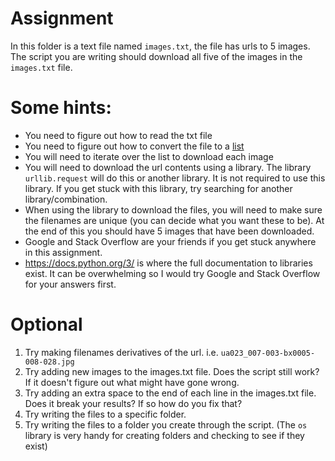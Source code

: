 # Assignment

In this folder is a text file named `images.txt`, the file has urls to 5 images. 
The script you are writing should download all five of the images in the `images.txt` file.

# Some hints:
- You need to figure out how to read the txt file
- You need to figure out how to convert the file to a [list](https://www.w3schools.com/python/python_lists.asp)
- You will need to iterate over the list to download each image
- You will need to download the url contents using a library. The library `urllib.request` will do this or another library. It is not required to use this library. If you get stuck with this library, try searching for another library/combination. 
- When using the library to download the files, you will need to make sure the filenames are unique (you can decide what you want these to be). At the end of this you should have 5 images that have been downloaded.
- Google and Stack Overflow are your friends if you get stuck anywhere in this assignment.  
- https://docs.python.org/3/ is where the full documentation to libraries exist. It can be overwhelming so I would try Google and Stack Overflow for your answers first.


# Optional
1. Try making filenames derivatives of the url. i.e. `ua023_007-003-bx0005-008-028.jpg`
2. Try adding new images to the images.txt file. Does the script still work? If it doesn't figure out what might have gone wrong.
3. Try adding an extra space to the end of each line in the images.txt file. Does it break your results? If so how do you fix that?
4. Try writing the files to a specific folder. 
5. Try writing the files to a folder you create through the script. (The `os` library is very handy for creating folders and checking to see if they exist)
